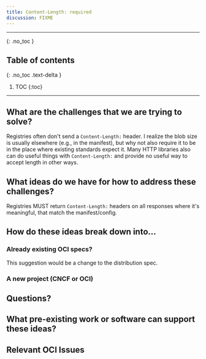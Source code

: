 ```yaml
---
title: Content-Length: required
discussion: FIXME
---
```


---

{: .no_toc }

## Table of contents
{: .no_toc .text-delta }

1. TOC
{:toc}

---

## What are the challenges that we are trying to solve?

Registries often don't send a `Content-Length:` header. I realize the blob
size is usually elsewhere (e.g., in the manifest), but why not also require it
to be in the place where existing standards expect it. Many HTTP libraries
also can do useful things with `Content-Length:` and provide no useful way to
accept length in other ways.

## What ideas do we have for how to address these challenges?

Registries MUST return `Content-Length:` headers on all responses where it's
meaningful, that match the manifest/config.

## How do these ideas break down into...

### Already existing OCI specs?

This suggestion would be a change to the distribution spec.

### A new project (CNCF or OCI)


## Questions?


## What pre-existing work or software can support these ideas?

## Relevant OCI Issues

